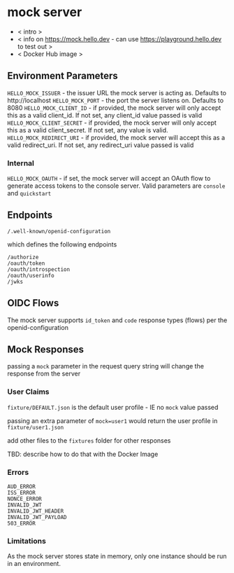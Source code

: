 # mock server

- < intro >
- < info on https://mock.hello.dev - can use https://playground.hello.dev to test out >
- < Docker Hub image >

## Environment Parameters

`HELLO_MOCK_ISSUER` - the issuer URL the mock server is acting as. Defaults to http://localhost
`HELLO_MOCK_PORT` - the port the server listens on. Defaults to 8080
`HELLO_MOCK_CLIENT_ID` - if provided, the mock server will only accept this as a valid client_id. If not set, any client_id value passed is valid
`HELLO_MOCK_CLIENT_SECRET` - if provided, the mock server will only accept this as a valid client_secret. If not set, any value is valid.
`HELLO_MOCK_REDIRECT_URI` - if provided, the mock server will accept this as a valid redirect_uri. If not set, any redirect_uri value passed is valid

### Internal

`HELLO_MOCK_OAUTH` - if set, the mock server will accept an OAuth flow to generate access tokens to the console server. Valid parameters are `console` and `quickstart`

## Endpoints

    /.well-known/openid-configuration

which defines the following endpoints

    /authorize
    /oauth/token
    /oauth/introspection
    /oauth/userinfo
    /jwks

## OIDC Flows

The mock server supports `id_token` and `code` response types (flows) per the openid-configuration

## Mock Responses

passing a `mock` parameter in the request query string will change the response from the server

### User Claims

`fixture/DEFAULT.json` is the default user profile - IE no `mock` value passed

passing an extra parameter of `mock=user1` would return the user profile in `fixture/user1.json`

add other files to the `fixtures` folder for other responses

TBD: describe how to do that with the Docker Image

### Errors

    AUD_ERROR
    ISS_ERROR
    NONCE_ERROR
    INVALID_JWT
    INVALID_JWT_HEADER
    INVALID_JWT_PAYLOAD
    503_ERROR

### Limitations

As the mock server stores state in memory, only one instance should be run in an environment.
